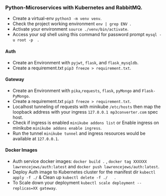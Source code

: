 ### Python-Microservices with Kubernetes and RabbitMQ.
- Create a virtual-env `python3 -m venv venv`.
- Check the project working environment ` env | grep ENV  `.
- Activate your environment `source ./venv/bin/activate`.
- Access your sql shell using this command for password prompt `mysql -u root -p  `.
#### Auth
- Create an Environment with `pyjwt`, `flask`,  and `flask_mysqldb`.
- Create a requirement.txt `pip3 freeze > requirement.txt`.
#### Gateway
- Create an Environment with `pika`,`requests`, `flask`, `pyMongo` and `Flask-PyMongo`.
- Create a requirement.txt `pip3 freeze > requirement.txt`.
- Localhost tunneling of requests with minikube `/etc/hosts` then map the loopback address with your ingress `127.0.0.1 mp3converter.com` spec host.
- Check if ingress is enabled `minikube addons list` or Enable ingress on minikube `minikube addons enable ingress`.
- Run the tunnel `minikube tunnel` and ingress resources would be available at `127.0.0.1`.
#### Docker Images
- Auth service docker images: `docker build .` , `docker tag XXXXXX lawrencejews/auth:latest` and `docker push lawrencejews/auth:latest`.
- Deploy Auth image to Kubernetes cluster for the manifest dir `kubectl apply -f ./` & Clean up `kubectl delete -f ./   `.
- To Scale down your deployment `kubectl scale deployment --replicas=XX gateway`.